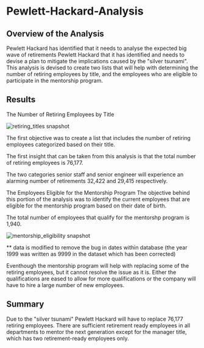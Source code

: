 # Pewlett-Hackard-Analysis

## Overview of the Analysis
Pewlett Hackard has identified that it needs to analyse the expected big wave of retirements Pewlett Hackard that it has identified and needs to devise a plan to mitigate the implications caused by the "silver tsunami". This analysis is devised to create two lists that will help with determining the number of retiring employees by title, and the employees who are eligible to participate in the mentorship program.

## Results
The Number of Retiring Employees by Title

![retiring_titles snapshot](https://user-images.githubusercontent.com/104873181/194359984-34900a36-257b-4923-b2ba-7da7424b132a.png)

The first objective was to create a list that includes the number of retiring employees categorized based on their title.

The first insight that can be taken from this analysis is that the total number of retiring employees is 76,177.

The two categories senior staff and senior engineer will experience an alarming number of retirements 32,422 and 29,415 respectively.

The Employees Eligible for the Mentorship Program
The objective behind this portion of the analysis was to identify the current employees that are eligible for the mentorship program based on their date of birth.

The total number of employees that qualify for the mentorshp program is 1,940.

![mentorship_eligibility snapshot](https://user-images.githubusercontent.com/104873181/194360480-739a254a-946a-4a27-8bd8-eb9dc72d7f42.png)


** data is modified to remove the bug in dates within database (the year 1999 was written as 9999 in the dataset which has been corrected)

Eventhough the mentorship program will help with replacing some of the retiring employees, but it cannot resolve the issue as it is. Either the qualifications are eased to allow for more qualifications or the company will have to hire a large number of new employees.

## Summary
Due to the "silver tsunami" Pewlett Hackard will have to replace 76,177 retiring employees. There are sufficient retirement ready employees in all departments to mentor the next generation except for the manager title, which has two retirement-ready employees only.
